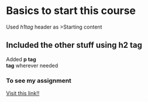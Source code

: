 # Basics to start this course
 Used _h1tag_ header as >Starting content
 ## Included the other stuff using h2 tag
 Added **p tag <br> tag** wherever needed
### To see my assignment
[Visit this link!!](https://github.com/yashpshah/Assignment_1)